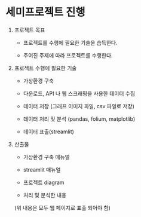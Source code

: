 # 세미프로젝트 진행

1. 프로젝트 목표

	- 프로젝트를 수행에 필요한 기술을 습득한다. 

	- 주어진 주제에 따라 프로젝트를 수행한다. 

2. 프로젝트 수행에 필요한 기술

	- 가상환경 구축

	- 다운로드, API 나 웹 스크래핑을 사용한 데이터 수집

	- 데이터 저장 (그래프 이미지 파일, csv 파일로 저장)

	- 데이터 처리 및 분석 (pandas, folium, matplotlib)

	- 데이터 표출(streamlit)


3. 산출물

	- 가상환경 구축 매뉴얼

	- streamlit 매뉴얼

	- 프로젝트 diagram

	- 처리 및 분석한 내용

	(위 내용은 모두 웹 페이지로 표출 되어야 함)
